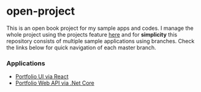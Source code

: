 # open-project
This is an open book project for my sample apps and codes. I manage the whole project using the projects feature [here](https://github.com/parsetom/open-project/projects/1) and for **simplicity** this repository consists of multiple sample applications using branches. Check the links below for quick navigation of each master branch.

### Applications 
* [Portfolio UI via React](https://github.com/parsetom/open-project/tree/master-ui-react)
* [Portfolio Web API via .Net Core](https://github.com/parsetom/open-project/tree/master-api-netcore)
